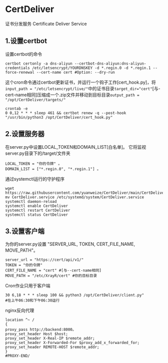 # CertDeliver
证书分发服务 Certificate Deliver Service
## 1.设置certbot
设置certbot的命令
```
certbot certonly -a dns-aliyun --certbot-dns-aliyun:dns-aliyun-credentials /etc/letsencrypt/YOURDNSKEY -d *.regin.0 -d *.regin.1 --force-renewal --cert-name cert #Option: --dry-run
```
这个cron命令通过certbot更新证书，并运行一个钩子工作[cert_hook.py]，将`input_path = "/etc/letsencrypt/live/"`中的证书目录`target_dir="cert"`[与-cert-name相同]压缩成一个.zip文件并移动到目标目录`output_path = "/opt/CertDeliver/targets/"`
```
crontab -e
0 0,12 * * * sleep 461 && certbot renew -q --post-hook "/usr/bin/python3 /opt/CertDeliver/cert_hook.py"
```
## 2.设置服务器
在server.py中设置LOCAL_TOKEN和DOMAIN_LIST[白名单]。
它将监视server.py目录下的/target/文件夹
```
LOCAL_TOKEN = "你的令牌" 。
DOMAIN_LIST = ["*.regin.0", "*.regin.1"] 。
```
通过systemctl运行的守护程序
```
wget https://raw.githubusercontent.com/yuanweize/CertDeliver/main/CertDeliver.service
mv CertDeliver.service /etc/systemd/system/CertDeliver.service
systemctl daemon-reload
systemctl enable CertDeliver
systemctl restart CertDeliver
systemctl status CertDeliver
```
## 3.设置客户端
为你的server.py设置 "SERVER_URL, TOKEN, CERT_FILE_NAME, MOVE_PATH"。
```
server_url = "https://cert/api/v1/"
TOKEN = "你的令牌"
CERT_FILE_NAME = "cert" #[与--cert-name相同]
MOVE_PATH = "/etc/XrayR/cert" #你的目标目录
```
Cron作业只用于客户端
```
30 6,18 * * * sleep 100 && python3 /opt/CertDeliver/client.py"
#在上午06:30和下午06:30运行
```
nginx反向代理
```
location ^~ /
{
proxy_pass http://backend:8000。
proxy_set_header Host $host;
proxy_set_header X-Real-IP $remote_addr;
proxy_set_header X-Forwarded-For $proxy_add_x_forwarded_for;
proxy_set_header REMOTE-HOST $remote_addr;
}
#PROXY-END/
```
